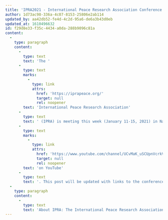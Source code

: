 ```yaml
---
title: 'IPRA2021 - International Peace Research Association Conference'
author: 1d73ac98-336a-4c07-8153-25806e2ab114
updated_by: aa42db52-fe4d-4c2d-95a6-de6a3b43d0eb
updated_at: 1610496632
id: f29d8e33-f35c-4434-a0da-288b9096c81a
content:
  -
    type: paragraph
    content:
      -
        type: text
        text: 'The '
      -
        type: text
        marks:
          -
            type: link
            attrs:
              href: 'https://iprapeace.org/'
              target: null
              rel: noopener
        text: 'International Peace Research Association'
      -
        type: text
        text: ' (IPRA) is meeting this week (January 11-15, 2021) in Nairobi, Kenya. Video streams are available '
      -
        type: text
        marks:
          -
            type: link
            attrs:
              href: 'https://www.youtube.com/channel/UCvMaK_uSCUpnVcrkVjMfnvA'
              target: null
              rel: noopener
        text: 'on YouTube'
      -
        type: text
        text: '. This post will be updated with links to the conference proceedings.'
  -
    type: paragraph
    content:
      -
        type: text
        text: 'About IPRA: The International Peace Research Association (IPRA) is the world''s oldest and most esteemed consortium of social scientists, professors, students, organizers, and researchers working for positive social change, justice and peace. With regional affiliate associations spreading out to every corner of the globe, IPRA''s long association with UNESCO, in consultative status with the UN and ECOSOC, and with grassroots practitioner continues innovatively to this day. January 2021 opens with IPRA''s 28th Biennial conference, held from 11-15 January in Nairobi, Kenya and on-line. This channel houses the major presentations from the event, and subsequent work of the Association throughout the year.'
---
```

